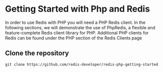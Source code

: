 # Getting Started with Php and Redis

In order to use Redis with PHP you will need a PHP Redis client. In the following sections, we will demonstrate the use of PhpRedis, a flexible and feature-complete Redis client library for PHP. Additional PHP clients for Redis can be found under the PHP section of the Redis Clients page



## Clone the repository


```
git clone https://github.com/redis-developer/redis-php-getting-started
```
